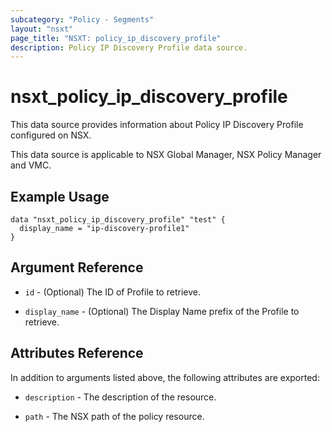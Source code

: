 ```yaml
---
subcategory: "Policy - Segments"
layout: "nsxt"
page_title: "NSXT: policy_ip_discovery_profile"
description: Policy IP Discovery Profile data source.
---
```


# nsxt_policy_ip_discovery_profile

This data source provides information about Policy IP Discovery Profile configured on NSX.

This data source is applicable to NSX Global Manager, NSX Policy Manager and VMC.

## Example Usage

```hcl
data "nsxt_policy_ip_discovery_profile" "test" {
  display_name = "ip-discovery-profile1"
}
```

## Argument Reference

* `id` - (Optional) The ID of Profile to retrieve.

* `display_name` - (Optional) The Display Name prefix of the Profile to retrieve.

## Attributes Reference

In addition to arguments listed above, the following attributes are exported:

* `description` - The description of the resource.

* `path` - The NSX path of the policy resource.
